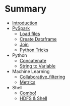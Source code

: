 # Summary

* [Introduction](README.md)
* [PySpark](pyspark/README.md)
  * [Load files](pyspark/load_files.md)
  * [Create Dataframe](pyspark/create_dataframe.md)
  * [Join](pyspark/join.md)
  * [Python Tricks](pyspark/python_trick.md)
* Python
  * [Concatenate](python/concatenate.md)
  * [String to Variable](python/string2var.md)
* Machine Learning
  * [Collaborative_filtering](ml/collaborative_filtering.md)
  * [Metrics](ml/metrics.md)
* Shell
  * [Combo!](shell/combo.md)
  * [HDFS & Shell](shell/hdfs_shell.md)


